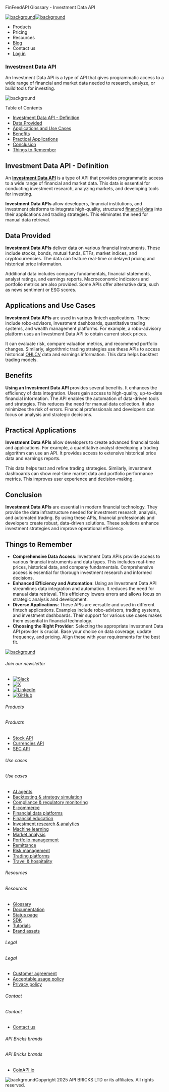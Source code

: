 FinFeedAPI Glossary - Investment Data API

[![background](/_next/image?url=https%3A%2F%2Fcdn.sanity.io%2Fimages%2Fxpx4czto%2Fproduction%2Fc9a795fc7fb3558997d636211a44e71eb59288f0-773x184.png&w=1920&q=75)![background](https://cdn.sanity.io/images/xpx4czto/production/875913d8710b3054c19fad19673dc5592614265e-773x184.svg)](/)

* Products
* Pricing
* Resources
* [Blog](/blog)
* Contact us
* [Log in](https://console.finfeedapi.com/?link=/apikeys/create)

### Investment Data API

An Investment Data API is a type of API that gives programmatic access to a wide range of financial and market data needed to research, analyze, or build tools for investing.

![background](https://cdn.sanity.io/images/xpx4czto/production/999c709b2777af013884c6e2623e9aa699585a06-429x429.svg)

Table of Contents

* [Investment Data API - Definition](#link-386d83f698c9)
* [Data Provided](#link-635f6f6ad30e)
* [Applications and Use Cases](#link-c15f45d1ee79)
* [Benefits](#link-65bd3ce99e82)
* [Practical Applications](#link-db3a08a5ae1d)
* [Conclusion](#link-dc21af0a976a)
* [Things to Remember](#link-b8d626b47bd0)

Investment Data API - Definition
--------------------------------

An [**Investment Data API**](https://www.finfeedapi.com/blog/best-api-for-stock-data) is a type of API that provides programmatic access to a wide range of financial and market data. This data is essential for conducting investment research, analyzing markets, and developing tools for investing.

**Investment Data APIs** allow developers, financial institutions, and investment platforms to integrate high-quality, structured [financial data](https://www.finfeedapi.com/blog/financial-data-for-analysts) into their applications and trading strategies. This eliminates the need for manual data retrieval.

Data Provided
-------------

**Investment Data APIs** deliver data on various financial instruments. These include stocks, bonds, mutual funds, ETFs, market indices, and cryptocurrencies. The data can feature real-time or delayed pricing and historical price information.

Additional data includes company fundamentals, financial statements, analyst ratings, and earnings reports. Macroeconomic indicators and portfolio metrics are also provided. Some APIs offer alternative data, such as news sentiment or ESG scores.

Applications and Use Cases
--------------------------

**Investment Data APIs** are used in various fintech applications. These include robo-advisors, investment dashboards, quantitative trading systems, and wealth management platforms. For example, a robo-advisory platform uses an Investment Data API to obtain current stock prices.

It can evaluate risk, compare valuation metrics, and recommend portfolio changes. Similarly, algorithmic trading strategies use these APIs to access historical [OHLCV](https://www.finfeedapi.com/learn/glossary/ohlcv) data and earnings information. This data helps backtest trading models.

Benefits
--------

**Using an Investment Data API** provides several benefits. It enhances the efficiency of data integration. Users gain access to high-quality, up-to-date financial information. The API enables the automation of data-driven tools and strategies. This reduces the need for manual data collection. It also minimizes the risk of errors. Financial professionals and developers can focus on analysis and strategic decisions.

Practical Applications
----------------------

**Investment Data APIs** allow developers to create advanced financial tools and applications. For example, a quantitative analyst developing a trading algorithm can use an API. It provides access to extensive historical price data and earnings reports.

This data helps test and refine trading strategies. Similarly, investment dashboards can show real-time market data and portfolio performance metrics. This improves user experience and decision-making.

Conclusion
----------

**Investment Data APIs** are essential in modern financial technology. They provide the data infrastructure needed for investment research, analysis, and automated trading. By using these APIs, financial professionals and developers create robust, data-driven solutions. These solutions enhance investment strategies and improve operational efficiency.

Things to Remember
------------------

* **Comprehensive Data Access**: Investment Data APIs provide access to various financial instruments and data types. This includes real-time prices, historical data, and company fundamentals. Comprehensive access is essential for thorough investment research and informed decisions.
* **Enhanced Efficiency and Automation**: Using an Investment Data API streamlines data integration and automation. It reduces the need for manual data retrieval. This efficiency lowers errors and allows focus on strategic analysis and development.
* **Diverse Applications**: These APIs are versatile and used in different fintech applications. Examples include robo-advisors, trading systems, and investment dashboards. Their support for various use cases makes them essential in financial technology.
* **Choosing the Right Provider**: Selecting the appropriate Investment Data API provider is crucial. Base your choice on data coverage, update frequency, and pricing. Align these with your requirements for the best fit.

[![background](https://cdn.sanity.io/images/xpx4czto/production/8a2788aebc71f7f5dce82eb1b7a5e5cec9a64838-773x184.svg)](/)

###### Join our newsletter

* [![Slack](https://cdn.sanity.io/images/xpx4czto/production/26371f7c1474b3ce9e67c32e006a140ddd704b95-512x512.svg)](https://finfeedapi.slack.com/x-p8539721774929-8529109118914-8531038476964/messages/C08FVM7P68H)
* [![X](/_next/image?url=https%3A%2F%2Fcdn.sanity.io%2Fimages%2Fxpx4czto%2Fproduction%2F0aa41878d0ceb77292d9f847b2f4e21d688460c1-2400x2453.png&w=64&q=75)](https://x.com/FinFeedAPI "Follow FinFeedAPI on X")
* [![LinkedIn](/_next/image?url=https%3A%2F%2Fcdn.sanity.io%2Fimages%2Fxpx4czto%2Fproduction%2Fb9ce6f119974543779bbcad7563e234be8edd900-840x779.png&w=64&q=75)](https://www.linkedin.com/company/finfeedapi/?viewAsMember=true "Join FinFeedAPI on LinkedIn")
* [![GitHub](https://cdn.sanity.io/images/xpx4czto/production/f202b6faccfd5cc46299b976c2635fee60b55aa0-98x96.svg)](https://github.com/api-bricks/api-bricks-sdk/tree/master/finfeedapi)

###### Products

###### Products

* [Stock API](/products/stock-api)
* [Currencies API](/products/currencies-api)
* [SEC API](/products/sec-api)

###### Use cases

###### Use cases

* [AI agents](/use-case/ai-agents)
* [Backtesting & strategy simulation](/use-case/backtesting-strategy-simulation)
* [Compliance & regulatory monitoring](/use-case/compliance-regulatory-monitoring)
* [E-commerce](/use-case/e-commerce)
* [Financial data platforms](/use-case/financial-data-platforms)
* [Financial education](/use-case/education-platforms)
* [Investment research & analytics](/use-case/investment-research-analytics)
* [Machine learning](/use-case/machine-learning)
* [Market analysis](/use-case/market-analysis)
* [Portfolio management](/use-case/portfolio-management)
* [Remittance](/use-case/remittance)
* [Risk management](/use-case/risk-management)
* [Trading platforms](/use-case/trading-platforms)
* [Travel & hospitality](/use-case/travel-hospitality)

###### Resources

###### Resources

* [Glossary](/learn/glossary)
* [Documentation](https://docs.finfeedapi.com/)
* [Status page](https://status.finfeedapi.com/)
* [SDK](https://github.com/api-bricks/api-bricks-sdk/tree/master/finfeedapi)
* [Tutorials](https://github.com/api-bricks/api-bricks-sdk/tree/master/finfeedapi/sec-api-rest/tutorials)
* [Brand assets](https://brandfetch.com/finfeedapi.com)

###### Legal

###### Legal

* [Customer agreement](/legal#link-479af90ac5b8)
* [Acceptable usage policy](/legal#link-469068dc1416)
* [Privacy policy](/legal#link-192d9f962f94)

###### Contact

###### Contact

* [Contact us](/contact-us)

###### API Bricks brands

###### API Bricks brands

* [CoinAPI.io](https://www.coinapi.io/?utm_source=finfeedapi&utm_medium=referral&utm_campaign=finfeedapi_footer)

![background](https://cdn.sanity.io/images/xpx4czto/production/33a64ee50c88a79ba86cc35ba36e9eb13987bbe7-152x184.svg)Copyright 2025 API BRICKS LTD or its affiliates. All rights reserved.
